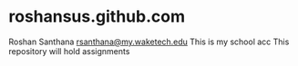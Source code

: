 # roshansus.github.com
Roshan Santhana rsanthana@my.waketech.edu
This is my school acc
This repository will hold assignments
